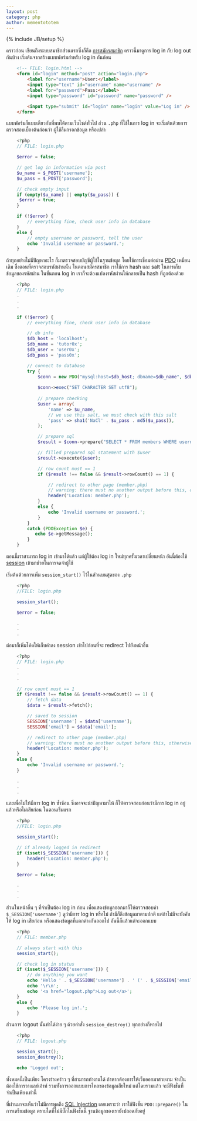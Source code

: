 ```yaml
---
layout: post
category: php
author: mementototem
---
```

{% include JB/setup %}

คราวก่อน เขียนถึงระบบสมาชิกส่วนแรกซึ่งก็คือ [การสมัครสมาชิก](/php/register.html) คราวนี้มาดูการ log in กับ log out กันบ้าง เริ่มต้นจากสร้างแบบฟอร์มสำหรับ log in กันก่อน

```html
    <!-- FILE: login.html -->
    <form id="login" method="post" action="login.php">
        <label for="username">User:</label>
        <input type="text" id="username" name="username" />
        <label for="password">Pass:</label>
        <input type="password" id="password" name="password" />

        <input type="submit" id="login" name="login" value="Log in" />
    </form>
```

แบบฟอร์มก็แบบเดียวกับที่พบได้ตามเว็บไซต์ทั่วไป ส่วน `.php` ที่ใช้ในการ log in จะเริ่มต้นด้วยการตรวจสอบเบื้องต้นก่อนว่า ผู้ใช้ลืมกรอกข้อมูล หรือเปล่า

```php
    <?php
    // FILE: login.php

    $error = false;

    // get log in information via post
    $u_name = $_POST['username'];
    $u_pass = $_POST['password'];

    // check empty input
    if (empty($u_name) || empty($u_pass)) {
     $error = true;
    }

    if (!$error) {
        // everything fine, check user info in database
    }
    else {
        // empty username or password, tell the user
        echo 'Invalid username or password.';
    }
```

ถ้าทุกอย่างไม่มีปัญหาอะไร ก็มาตรวจสอบบัญชีผู้ใช้ในฐานข้อมูล โดยใช้การเชื่อมต่อผ่าน [PDO](/sql/pdo) เหมือนเดิม ซึ่งตอนที่ตรวจสอบรหัสผ่านนั้น ในตอนสมัครสมาชิก เราใช้การ hash และ salt ในการเก็บข้อมูลของรหัสผ่าน ในขั้นตอน log in เราก็จะต้องแปลงรหัสผ่านให้กลายเป็น hash ที่ถูกต้องด้วย

```php
    <?php
    // FILE: login.php
    .
    .
    .

    if (!$error) {
        // everything fine, check user info in database

        // db info
        $db_host = 'localhost';
        $db_name = 'tutor0x';
        $db_user = 'user0x';
        $db_pass = 'pass0x';

        // connect to database
        try {
            $conn = new PDO("mysql:host=$db_host; dbname=$db_name", $db_user, $db_pass);
            
            $conn->exec("SET CHARACTER SET utf8");
            
            // prepare checking
            $user = array(
                'name' => $u_name,
                // we use this salt, we must check with this salt
                'pass' => sha1('NaCl' . $u_pass . md5($u_pass)),
            );

            // prepare sql
            $result = $conn->prepare("SELECT * FROM members WHERE username=:name AND password=:pass");

            // filled prepared sql statement with $user
            $result->execute($user);

            // row count must == 1
            if ($result !== false && $result->rowCount() == 1) {

                // redirect to other page (member.php)
                // warning: there must no another output before this, otherwise it might failed
                header('Location: member.php');
            }
            else {
                echo 'Invalid username or password.';
            }
        }
        catch (PDOException $e) {
           echo $e->getMessage();
        }
    }
```

ตอนนี้เราสามารถ log in เข้ามาได้แล้ว แต่ผู้ใช้ต้อง log in ใหม่ทุกครั้งเวลาเปลี่ยนหน้า อันนี้ต้องใช้ [session](/php/session.html) เข้ามาช่วยในการจดจำผู้ใช้

เริ่มต้นด้วยการเพิ่ม `session_start()` ไว้ในส่วนบนสุดของ `.php`

```php
    <?php
    //FILE: login.php

    session_start();

    $error = false;

    .
    .
    .
```

ต่อมาก็เพิ่มโค้ดให้เก็บค่าลง session เข้าไปก่อนที่จะ redirect ไปยังหน้าอื่น

```php
    <?php
    // FILE: login.php
    .
    .
    .

    // row count must == 1
    if ($result !== false && $result->rowCount() == 1) {
        // fetch data
        $data = $result->fetch();

        // saved to session
        SESSION['username'] = $data['username'];
        SESSION['email'] = $data['email'];

        // redirect to other page (member.php)
        // warning: there must no another output before this, otherwise it might failed
        header('Location: member.php');
    }
    else {
        echo 'Invalid username or password.';
    }

    .
    .
    .
```

และเพื่อไม่ให้มีการ log in ซ้ำซ้อน ซึ่งอาจจะนำปัญหามาให้ ก็ให้ตรวจสอบก่อนว่ามีการ log in อยู่แล้วหรือไม่เสียก่อน ในตอนเริ่มแรก

```php
    <?php
    //FILE: login.php

    session_start();

    // if already logged in redirect
    if (isset($_SESSION['username'])) {
        header('Location: member.php');
    }

    $error = false;

    .
    .
    .
```

ส่วนในหน้าอื่น ๆ ที่จำเป็นต้อง log in ก่อน เพื่อแสดงข้อมูลออกมาก็ให้ตรวจสอบค่า `$_SESSION['username']` ดูว่ามีการ log in หรือไม่ ถ้ามีก็ดึงข้อมูลมาตามปกติ แต่ถ้าไม่มีจะบังคับให้ log in เสียก่อน หรือแสดงข้อมูลที่แตกต่างกันออกไป อันนี้ก็แล้วแต่จะออกแบบ

```php
    <?php
    // FILE: member.php

    // always start with this
    session_start();

    // check log in status
    if (isset($_SESSION['username'])) {
        // do anything you want
        echo 'Hello ' . $_SESSION['username'] . ' (' . $_SESSION['email'] . ')';
        echo '\r\n';
        echo '<a href="logout.php">Log out</a>';
    }
    else {
        echo 'Please log in!.';
    }
```

ส่วนการ logout นั้นทำได้ง่าย ๆ ด้วยคำสั่ง `session_destroy()` ทุกอย่างก็หายไป

```php
    <?php
    // FILE: logout.php

    session_start();
    session_destroy();

    echo 'Logged out';
```

ทั้งหมดนี้เป็นเพียง โครงร่างคร่าว ๆ ที่สามารถทำงานได้ ถ้าหากต้องการให้เว็บออกมาสวยงาม จำเป็นต้องใช้การวางเลย์เอ้าท์ รวมทั้งการออกแบบการไหลของข้อมูลเสียใหม่ แต่โดยรวมแล้ว จะมีฟังชั่นที่จำเป็นเพียงเท่านี้

ที่ผ่านมาจะเห็นว่าไม่มีการพูดถึง [SQL Injection](https://en.wikipedia.org/wiki/SQL_injection) เลยเพราะว่า เราใช้ฟังชั่น `PDO::prepare()` ในการเตรียมข้อมูล ตราบใดที่ไม่มีบั๊กในฟังชั่นนี้ ฐานข้อมูลของเรายังปลอดภัยอยู่
